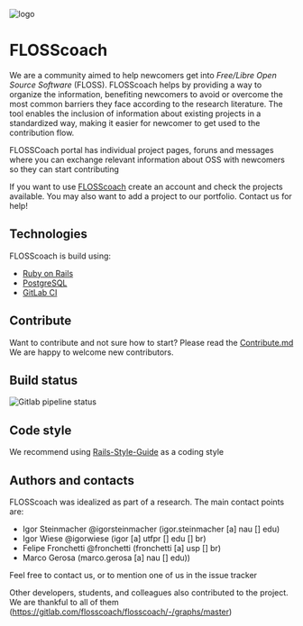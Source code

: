 ![logo](https://gitlab.com/flosscoach/flosscoach/raw/master/app/assets/images/flosscoach-logo.png) 
# FLOSScoach
We are a community aimed to help newcomers get into *Free/Libre Open Source Software* (FLOSS). FLOSScoach helps by providing a way to organize the information, 
benefiting newcomers to avoid or overcome the most common barriers they face according to the research literature. The tool enables the inclusion of information
about existing projects in a standardized way, making it easier for newcomer to get used to the contribution flow.

FLOSSCoach portal has individual project pages, foruns and messages where you can exchange relevant information about OSS with newcomers so they can start contributing

If you want to use [FLOSScoach](www.flosscoach.com) create an account and check the projects available. You may also want to add a project to our portfolio.
Contact us for help!

## Technologies
FLOSScoach is build using:

- [Ruby on Rails](https://github.com/rails/rails)
- [PostgreSQL](https://www.postgresql.org/)
- [GitLab CI](https://about.gitlab.com/product/continuous-integration/)

## Contribute
Want to contribute and not sure how to start? Please read the [Contribute.md](contribute.md)
We are happy to welcome new contributors.

## Build status
![Gitlab pipeline status](https://img.shields.io/gitlab/pipeline/flosscoach/flosscoach.svg)

## Code style
We recommend using [Rails-Style-Guide](https://github.com/rubocop-hq/rails-style-guide) as a coding style

## Authors and contacts
FLOSScoach was idealized as part of a research. The main contact points are:
- Igor Steinmacher @igorsteinmacher (igor.steinmacher [a] nau [] edu)
- Igor Wiese @igorwiese (igor [a] utfpr [] edu [] br)
- Felipe Fronchetti @fronchetti (fronchetti [a] usp [] br)
- Marco Gerosa (marco.gerosa [a] nau [] edu))

Feel free to contact us, or to mention one of us in the issue tracker

Other developers, students, and colleagues also contributed to the project. We are thankful to all of them (https://gitlab.com/flosscoach/flosscoach/-/graphs/master)





